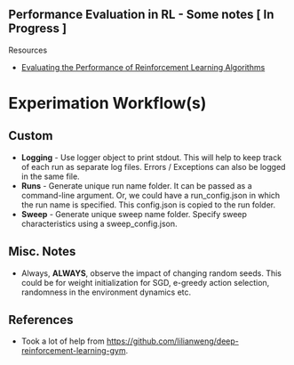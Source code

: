 ## Performance Evaluation in RL - Some notes [ In Progress ]

Resources

* [Evaluating the Performance of Reinforcement Learning Algorithms](https://arxiv.org/pdf/2006.16958.pdf)






# Experimation Workflow(s)

## Custom

* **Logging** - Use logger object to print stdout. This will help to keep track of each run as separate log files. Errors / Exceptions can also be logged in the same file. 
* **Runs** - Generate unique run name folder. It can be passed as a command-line argument. Or, we could have a run_config.json in which the run name is specified. This config.json is copied to the run folder.
* **Sweep** - Generate unique sweep name folder. Specify sweep characteristics using a sweep_config.json. 


## Misc. Notes

* Always, **ALWAYS**, observe the impact of changing random seeds. This could be for weight initialization for SGD, e-greedy action selection, randomness in the environment dynamics etc.



## References

* Took a lot of help from https://github.com/lilianweng/deep-reinforcement-learning-gym. 
